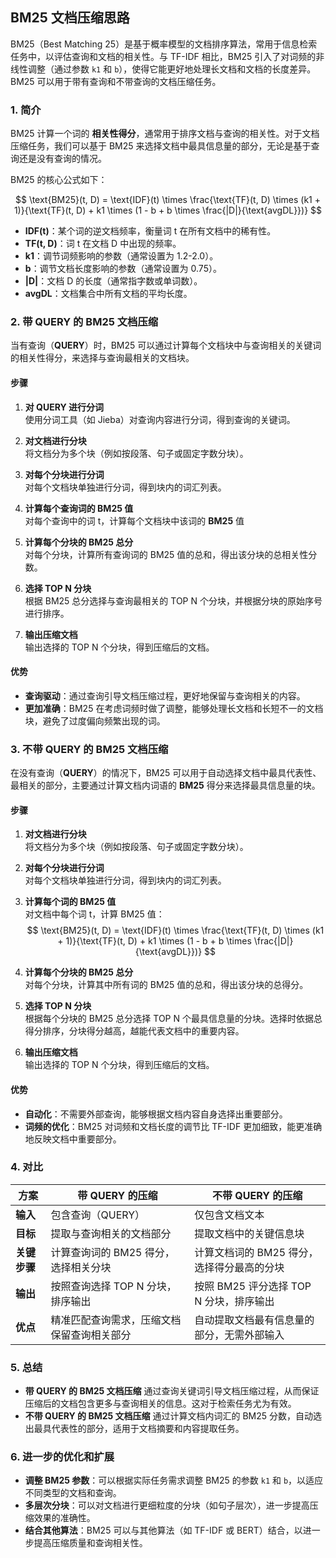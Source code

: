 ## BM25 文档压缩思路

BM25（Best Matching 25）是基于概率模型的文档排序算法，常用于信息检索任务中，以评估查询和文档的相关性。与 TF-IDF 相比，BM25 引入了对词频的非线性调整（通过参数 `k1` 和 `b`），使得它能更好地处理长文档和文档的长度差异。BM25 可以用于带有查询和不带查询的文档压缩任务。

### 1. 简介

BM25 计算一个词的 **相关性得分**，通常用于排序文档与查询的相关性。对于文档压缩任务，我们可以基于 BM25 来选择文档中最具信息量的部分，无论是基于查询还是没有查询的情况。

BM25 的核心公式如下：

$$
\text{BM25}(t, D) = \text{IDF}(t) \times \frac{\text{TF}(t, D) \times (k1 + 1)}{\text{TF}(t, D) + k1 \times (1 - b + b \times \frac{|D|}{\text{avgDL}})}
$$

- **IDF(t)**：某个词的逆文档频率，衡量词 t 在所有文档中的稀有性。
- **TF(t, D)**：词 t 在文档 D 中出现的频率。
- **k1**：调节词频影响的参数（通常设置为 1.2-2.0）。
- **b**：调节文档长度影响的参数（通常设置为 0.75）。
- **|D|**：文档 D 的长度（通常指字数或单词数）。
- **avgDL**：文档集合中所有文档的平均长度。

### 2. 带 QUERY 的 BM25 文档压缩

当有查询（**QUERY**）时，BM25 可以通过计算每个文档块中与查询相关的关键词的相关性得分，来选择与查询最相关的文档块。

#### 步骤

1. **对 QUERY 进行分词**  
   使用分词工具（如 Jieba）对查询内容进行分词，得到查询的关键词。

2. **对文档进行分块**  
   将文档分为多个块（例如按段落、句子或固定字数分块）。

3. **对每个分块进行分词**  
   对每个文档块单独进行分词，得到块内的词汇列表。

4. **计算每个查询词的 BM25 值**  
   对每个查询中的词 t，计算每个文档块中该词的 **BM25** 值
   
5. **计算每个分块的 BM25 总分**  
   对每个分块，计算所有查询词的 BM25 值的总和，得出该分块的总相关性分数。

6. **选择 TOP N 分块**  
   根据 BM25 总分选择与查询最相关的 TOP N 个分块，并根据分块的原始序号进行排序。

7. **输出压缩文档**  
   输出选择的 TOP N 个分块，得到压缩后的文档。

#### 优势

- **查询驱动**：通过查询引导文档压缩过程，更好地保留与查询相关的内容。
- **更加准确**：BM25 在考虑词频时做了调整，能够处理长文档和长短不一的文档块，避免了过度偏向频繁出现的词。

### 3. 不带 QUERY 的 BM25 文档压缩

在没有查询（**QUERY**）的情况下，BM25 可以用于自动选择文档中最具代表性、最相关的部分，主要通过计算文档内词语的 **BM25** 得分来选择最具信息量的块。

#### 步骤

1. **对文档进行分块**  
   将文档分为多个块（例如按段落、句子或固定字数分块）。

2. **对每个分块进行分词**  
   对每个文档块单独进行分词，得到块内的词汇列表。

3. **计算每个词的 BM25 值**  
   对文档中每个词 t，计算 BM25 值：
   $$
   \text{BM25}(t, D) = \text{IDF}(t) \times \frac{\text{TF}(t, D) \times (k1 + 1)}{\text{TF}(t, D) + k1 \times (1 - b + b \times \frac{|D|}{\text{avgDL}})}
   $$

4. **计算每个分块的 BM25 总分**  
   对每个分块，计算其中所有词的 BM25 值的总和，得出该分块的总得分。

5. **选择 TOP N 分块**  
   根据每个分块的 BM25 总分选择 TOP N 个最具信息量的分块。选择时依据总得分排序，分块得分越高，越能代表文档中的重要内容。

6. **输出压缩文档**  
   输出选择的 TOP N 个分块，得到压缩后的文档。

#### 优势

- **自动化**：不需要外部查询，能够根据文档内容自身选择出重要部分。
- **词频的优化**：BM25 对词频和文档长度的调节比 TF-IDF 更加细致，能更准确地反映文档中重要部分。

### 4. 对比

| 方案                      | 带 **QUERY** 的压缩                          | 不带 **QUERY** 的压缩                   |
|-------------------------|-----------------------------------------|---------------------------------------|
| **输入**                | 包含查询（QUERY）                        | 仅包含文档文本                        |
| **目标**                | 提取与查询相关的文档部分                    | 提取文档中的关键信息块                  |
| **关键步骤**            | 计算查询词的 BM25 得分，选择相关分块         | 计算文档词的 BM25 得分，选择得分最高的分块 |
| **输出**                | 按照查询选择 TOP N 分块，排序输出              | 按照 BM25 评分选择 TOP N 分块，排序输出 |
| **优点**                 | 精准匹配查询需求，压缩文档保留查询相关部分         | 自动提取文档最有信息量的部分，无需外部输入      |

### 5. 总结

- **带 QUERY 的 BM25 文档压缩** 通过查询关键词引导文档压缩过程，从而保证压缩后的文档包含更多与查询相关的信息。这对于检索任务尤为有效。
- **不带 QUERY 的 BM25 文档压缩** 通过计算文档内词汇的 BM25 分数，自动选出最具代表性的部分，适用于文档摘要和内容提取任务。

### 6. 进一步的优化和扩展

- **调整 BM25 参数**：可以根据实际任务需求调整 BM25 的参数 `k1` 和 `b`，以适应不同类型的文档和查询。
- **多层次分块**：可以对文档进行更细粒度的分块（如句子层次），进一步提高压缩效果的准确性。
- **结合其他算法**：BM25 可以与其他算法（如 TF-IDF 或 BERT）结合，以进一步提高压缩质量和查询相关性。